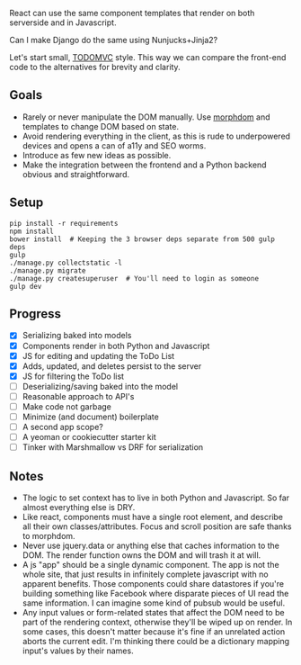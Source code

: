 React can use the same component templates that render on both serverside and in Javascript.

Can I make Django do the same using Nunjucks+Jinja2?

Let's start small, [TODOMVC](http://todomvc.com/) style. This way we can compare the front-end code to the alternatives for brevity and clarity.

## Goals

- Rarely or never manipulate the DOM manually. Use [morphdom](https://github.com/patrick-steele-idem/morphdom) and templates to change DOM based on state.
- Avoid rendering everything in the client, as this is rude to underpowered devices and opens a can of a11y and SEO worms.
- Introduce as few new ideas as possible.
- Make the integration between the frontend and a Python backend obvious and straightforward.

## Setup

```
pip install -r requirements
npm install
bower install  # Keeping the 3 browser deps separate from 500 gulp deps
gulp
./manage.py collectstatic -l
./manage.py migrate
./manage.py createsuperuser  # You'll need to login as someone
gulp dev
```

## Progress

- [x] Serializing baked into models
- [x] Components render in both Python and Javascript
- [x] JS for editing and updating the ToDo List 
- [x] Adds, updated, and deletes persist to the server
- [x] JS for filtering the ToDo list
- [ ] Deserializing/saving baked into the model
- [ ] Reasonable approach to API's
- [ ] Make code not garbage
- [ ] Minimize (and document) boilerplate
- [ ] A second app scope?
- [ ] A yeoman or cookiecutter starter kit
- [ ] Tinker with Marshmallow vs DRF for serialization

## Notes

- The logic to set context has to live in both Python and Javascript. So far almost everything else is DRY.
- Like react, components must have a single root element, and describe all their own classes/attributes. Focus and scroll position are safe thanks to morphdom.
- Never use jquery.data or anything else that caches information to the DOM. The render function owns the DOM and will trash it at will.
- A js "app" should be a single dynamic component. The app is not the whole site, that just results in infinitely complete javascript with no apparent benefits. Those components could share datastores if you're building something like Facebook where disparate pieces of UI read the same information. I can imagine some kind of pubsub would be useful.
- Any input values or form-related states that affect the DOM need to be part of the rendering context, otherwise they'll be wiped up on render. In some cases, this doesn't matter because it's fine if an unrelated action aborts the current edit. I'm thinking there could be a dictionary mapping input's values by their names.
